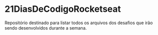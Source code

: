 # 21DiasDeCodigoRocketseat
Repositório destinado para listar todos os arquivos dos desafios que irão sendo desenvolvidos durante a semana.
